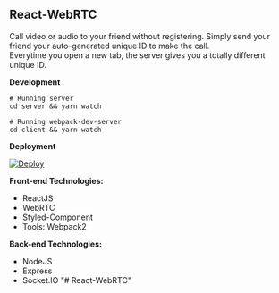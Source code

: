 ## React-WebRTC

Call video or audio to your friend without registering.
Simply send your friend your auto-generated unique ID to make the call.  
Everytime you open a new tab, the server gives you a totally different unique ID.

**Development**

```
# Running server
cd server && yarn watch

# Running webpack-dev-server
cd client && yarn watch
```

**Deployment**

[![Deploy](https://www.herokucdn.com/deploy/button.svg)](https://heroku.com/deploy?template=https://github.com/khuong291/React-WebRTC/tree/production)

**Front-end Technologies:**

- ReactJS
- WebRTC
- Styled-Component
- Tools: Webpack2

**Back-end Technologies:**

- NodeJS
- Express
- Socket.IO
"# React-WebRTC" 

